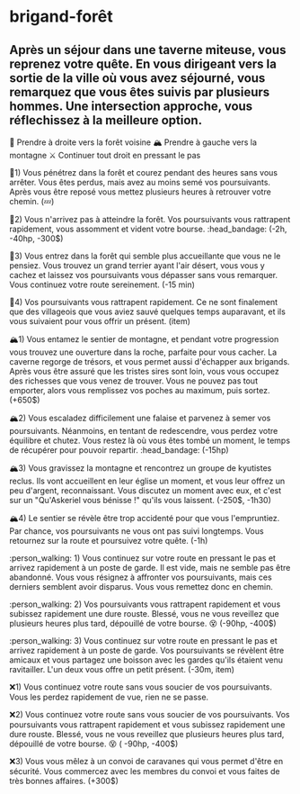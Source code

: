 # brigand-forêt

## Après un séjour dans une taverne miteuse, vous reprenez votre quête. En vous dirigeant vers la sortie de la ville où vous avez séjourné, vous remarquez que vous êtes suivis par plusieurs hommes. Une intersection approche, vous réflechissez à la meilleure option.

:evergreen_tree: Prendre à droite vers la forêt voisine
:mountain_snow:  Prendre à gauche vers la montagne
:crossed_swords:  Continuer tout droit en pressant le pas

:evergreen_tree:1) Vous pénétrez dans la forêt et courez pendant des heures sans vous arrêter. Vous êtes perdus, mais avez au moins semé vos poursuivants. Après vous être reposé vous mettez plusieurs heures à retrouver votre chemin. (:zzz:)
 
:evergreen_tree:2) Vous n'arrivez pas à atteindre la forêt. Vos poursuivants vous rattrapent rapidement, vous assomment et vident votre bourse. :head_bandage: (-2h, -40hp, -300$)

:evergreen_tree:3) Vous entrez dans la forêt qui semble plus accueillante que vous ne le pensiez. Vous trouvez un grand terrier ayant l'air désert, vous vous y cachez et laissez vos poursuivants vous dépasser sans vous remarquer. Vous continuez votre route sereinement. (-15 min)

:evergreen_tree:4) Vos poursuivants vous rattrapent rapidement. Ce ne sont finalement que des villageois que vous aviez sauvé quelques temps auparavant, et ils vous suivaient pour vous offrir un présent. (item)

:mountain_snow:1) Vous entamez le sentier de montagne, et pendant votre progression vous trouvez une ouverture dans la roche, parfaite pour vous cacher. La caverne regorge de trésors, et vous permet aussi d'échapper aux brigands. Après vous être assuré que les tristes sires sont loin, vous vous occupez des richesses que vous venez de trouver. Vous ne pouvez pas tout emporter, alors vous remplissez vos poches au maximum, puis sortez. (+650$)

:mountain_snow:2) Vous escaladez difficilement une falaise et parvenez à semer vos poursuivants. Néanmoins, en tentant de redescendre, vous perdez votre équilibre et chutez. Vous restez là où vous êtes tombé un moment, le temps de récupérer pour pouvoir repartir. :head_bandage: (-15hp)

:mountain_snow:3) Vous gravissez la montagne et rencontrez un groupe de kyutistes reclus. Ils vont accueillent en leur église un moment, et vous leur offrez un peu d'argent, reconnaissant. Vous discutez un moment avec eux, et c'est sur un "Qu'Askeriel vous bénisse !" qu'ils vous laissent. (-250$, -1h30)

:mountain_snow:4) Le sentier se révèle être trop accidenté pour que vous l'empruntiez. Par chance, vos poursuivants ne vous ont pas suivi longtemps. Vous retournez sur la route et poursuivez votre quête. (-1h)

:person_walking: 1) Vous continuez sur votre route en pressant le pas et arrivez rapidement à un poste de garde. Il est vide, mais ne semble pas être abandonné. Vous vous résignez à affronter vos poursuivants, mais ces derniers semblent avoir disparus. Vous vous remettez donc en chemin.

:person_walking: 2) Vos poursuivants vous rattrapent rapidement et vous subissez rapidement une dure rouste. Blessé, vous ne vous reveillez que plusieurs heures plus tard, dépouillé de votre bourse. :dizzy_face:  (-90hp, -400$)

:person_walking: 3) Vous continuez sur votre route en pressant le pas et arrivez rapidement à un poste de garde. Vos poursuivants se révèlent être amicaux et vous partagez une boisson avec les gardes qu'ils étaient venu ravitailler. L'un deux vous offre un petit présent. (-30m, item)

:x:1) Vous continuez votre route sans vous soucier de vos poursuivants. Vous les perdez rapidement de vue, rien ne se passe. 

:x:2) Vous continuez votre route sans vous soucier de vos poursuivants. Vos poursuivants vous rattrapent rapidement et vous subissez rapidement une dure rouste. Blessé, vous ne vous reveillez que plusieurs heures plus tard, dépouillé de votre bourse. :dizzy_face:  ( -90hp, -400$)

:x:3) Vous vous mêlez à un convoi de caravanes qui vous permet d'être en sécurité. Vous commercez avec les membres du convoi et vous faites de très bonnes affaires. (+300$)
